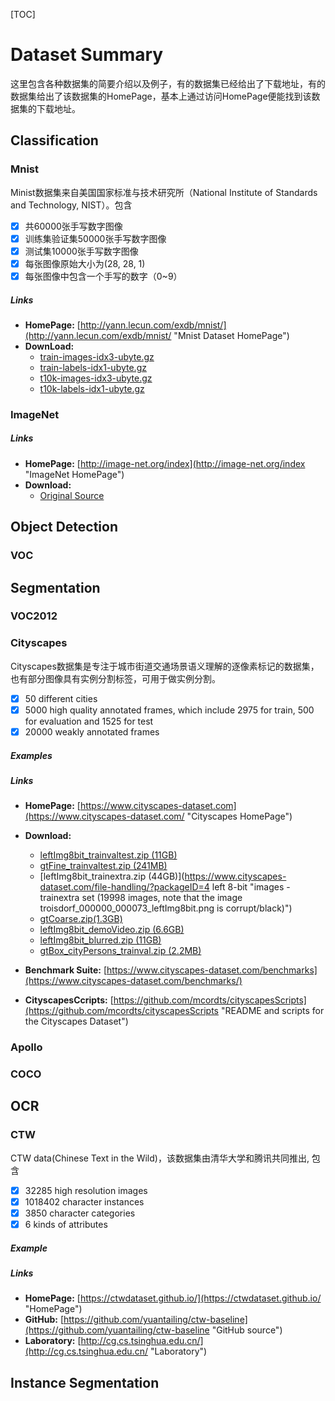 
[TOC]

# Dataset Summary
这里包含各种数据集的简要介绍以及例子，有的数据集已经给出了下载地址，有的数据集给出了该数据集的HomePage，基本上通过访问HomePage便能找到该数据集的下载地址。
## Classification

### Mnist
Minist数据集来自美国国家标准与技术研究所（National Institute of Standards and Technology, NIST）。包含

- [x] 共60000张手写数字图像
- [x] 训练集验证集50000张手写数字图像
- [x] 测试集10000张手写数字图像
- [x] 每张图像原始大小为(28, 28, 1)
- [x] 每张图像中包含一个手写的数字（0~9）  

##### Links
 - **HomePage:** [http://yann.lecun.com/exdb/mnist/](http://yann.lecun.com/exdb/mnist/ "Mnist Dataset HomePage")
 - **DownLoad:** 
	- [train-images-idx3-ubyte.gz](http://yann.lecun.com/exdb/mnist/train-images-idx3-ubyte.gz "train images")
	- [train-labels-idx1-ubyte.gz](http://yann.lecun.com/exdb/mnist/train-labels-idx1-ubyte.gz "train labels")
	- [t10k-images-idx3-ubyte.gz](http://yann.lecun.com/exdb/mnist/t10k-images-idx3-ubyte.gz "test images")
	- [t10k-labels-idx1-ubyte.gz](http://yann.lecun.com/exdb/mnist/t10k-labels-idx1-ubyte.gz "test labels")


### ImageNet

##### Links
- **HomePage:** [http://image-net.org/index](http://image-net.org/index "ImageNet HomePage")
- **Download:**
	- [Original Source](http://image-net.org/download-images)

## Object Detection
### VOC

## Segmentation
### VOC2012
### Cityscapes
Cityscapes数据集是专注于城市街道交通场景语义理解的逐像素标记的数据集，也有部分图像具有实例分割标签，可用于做实例分割。
- [x] 50 different cities
- [x] 5000 high quality annotated frames, which include 2975 for train, 500 for evaluation and 1525 for test
- [x] 20000 weakly annotated frames

##### Examples


##### Links
- **HomePage:** [https://www.cityscapes-dataset.com](https://www.cityscapes-dataset.com/ "Cityscapes HomePage")
- **Download:**
	- [leftImg8bit_trainvaltest.zip (11GB)](https://www.cityscapes-dataset.com/file-handling/?packageID=3 "left 8-bit images - train, val, and test sets (5000 images)")
	- [gtFine_trainvaltest.zip (241MB)](https://www.cityscapes-dataset.com/file-handling/?packageID=1 "fine annotations for train and val set (3475 annotated images) and dummy annotations (ignore regions) for the test set (1525 images)")
	- [leftImg8bit_trainextra.zip (44GB)](https://www.cityscapes-dataset.com/file-handling/?packageID=4 left 8-bit "images - trainextra set (19998 images, note that the image troisdorf_000000_000073_leftImg8bit.png is corrupt/black)")
	- [gtCoarse.zip(1.3GB)](https://www.cityscapes-dataset.com/file-handling/?packageID=2 "coarse annotations for train and val set (3475 annotated images) and train_extra (19998 annotated images)")
	- [leftImg8bit_demoVideo.zip (6.6GB)](https://www.cityscapes-dataset.com/file-handling/?packageID=12 "video sequences for qualitative evaluation, left 8-bit images only")
	- [leftImg8bit_blurred.zip (11GB)](https://www.cityscapes-dataset.com/file-handling/?packageID=32 "Left 8-bit images with blurred faces and license plates. Please compute results on the original images but use the blurred ones for visualization. We thank Mapillary for blurring the images.")
	- [gtBox_cityPersons_trainval.zip (2.2MB)](https://www.cityscapes-dataset.com/file-handling/?packageID=28 "CityPersons bounding box annotations of people for train and val sets (3475 annotated images). Citation: S. Zhang, R. Benenson, and B. Schiele, CityPersons: A Diverse Dataset for Pedestrian Detection, CVPR ")

- **Benchmark Suite:** [https://www.cityscapes-dataset.com/benchmarks](https://www.cityscapes-dataset.com/benchmarks/)

- **CityscapesCcripts:** [https://github.com/mcordts/cityscapesScripts](https://github.com/mcordts/cityscapesScripts "README and scripts for the Cityscapes Dataset")


### Apollo
### COCO

## OCR
### CTW
CTW data(Chinese Text in the Wild)，该数据集由清华大学和腾讯共同推出, 包含
- [x] 32285 high resolution images
- [x] 1018402 character instances
- [x] 3850 character categories
- [x] 6 kinds of attributes

##### Example
##### Links


 - **HomePage:** [https://ctwdataset.github.io/](https://ctwdataset.github.io/ "HomePage")
 - **GitHub:** [https://github.com/yuantailing/ctw-baseline](https://github.com/yuantailing/ctw-baseline "GitHub source")
 - **Laboratory:** [http://cg.cs.tsinghua.edu.cn/](http://cg.cs.tsinghua.edu.cn/ "Laboratory")

## Instance Segmentation

